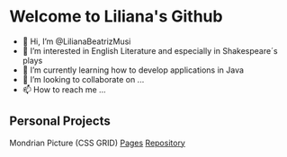 # Welcome to Liliana's Github

- 👋 Hi, I’m @LilianaBeatrizMusi
- 👀 I’m interested in English Literature and especially in Shakespeare´s plays
- 🌱 I’m currently learning how to develop applications in Java
- 💞️ I’m looking to collaborate on ...
- 📫 How to reach me ...



## Personal Projects

Mondrian Picture (CSS GRID)
[Pages](https://lilianabeatrizmusi.github.io/mondrian/)
[Repository](https://github.com/LilianaBeatrizMusi/mondrian)

